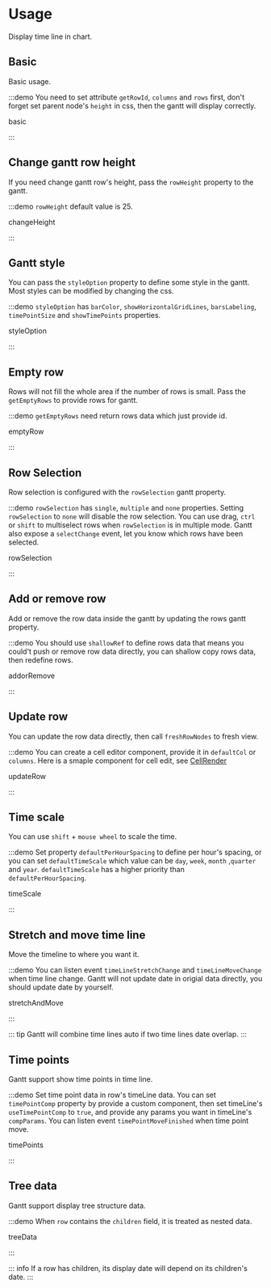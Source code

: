 # Usage

Display time line in chart.

## Basic

Basic usage.

:::demo You need to set attribute `getRowId`, `columns` and `rows` first, don't forget set parent node's `height` in css, then the gantt will display correctly.

basic

:::

## Change gantt row height

If you need change gantt row's height, pass the `rowHeight` property to the gantt.

:::demo `rowHeight` default value is 25.

changeHeight

:::

## Gantt style

You can pass the `styleOption` property to define some style in the gantt. Most styles can be modified by changing the css.

:::demo `styleOption` has `barColor`, `showHorizontalGridLines`, `barsLabeling`, `timePointSize` and `showTimePoints` properties.

styleOption

:::

## Empty row

Rows will not fill the whole area if the number of rows is small. Pass the `getEmptyRows` to provide rows for gantt.

:::demo `getEmptyRows` need return rows data which just provide id.

emptyRow

:::

## Row Selection

Row selection is configured with the `rowSelection` gantt property.

:::demo `rowSelection` has `single`, `multiple` and `none` properties. Setting `rowSelection` to `none` will disable the row selection. You can use drag, `ctrl` or `shift` to multiselect rows when `rowSelection` is in multiple mode. Gantt also expose a `selectChange` event, let you know which rows have been selected.

rowSelection

:::

## Add or remove row

Add or remove the row data inside the gantt by updating the rows gantt property.

:::demo You should use `shallowRef` to define rows data that means you could't push or remove row data directly, you can shallow copy rows data, then redefine rows.

addorRemove

:::

## Update row

You can update the row data directly, then call `freshRowNodes` to fresh view.

:::demo You can create a cell editor component, provide it in `defaultCol` or `columns`. Here is a smaple component for cell edit, see [CellRender](https://github.com/xhxhxhxh/vue-gantt-3/blob/master/play/src/components/CellRender.vue)

updateRow

:::

## Time scale

You can use `shift` + `mouse wheel` to scale the time.

:::demo Set property `defaultPerHourSpacing` to define per hour's spacing, or you can set `defaultTimeScale` which value can be `day`, `week`, `month` ,`quarter` and `year`. `defaultTimeScale` has a higher priority than `defaultPerHourSpacing`.

timeScale

:::

## Stretch and move time line

Move the timeline to where you want it.

:::demo You can listen event `timeLineStretchChange` and `timeLineMoveChange` when time line change. Gantt will not update date in origial data directly, you should update date by yourself.

stretchAndMove

:::

::: tip
Gantt will combine time lines auto if two time lines date overlap.
:::

## Time points

Gantt support show time points in time line.

:::demo Set time point data in row's timeLine data. You can set `timePointComp` property by provide a custom component, then set timeLine's `useTimePointComp` to `true`, and provide any params you want in timeLine's `compParams`. You can listen event `timePointMoveFinished` when time point move.

timePoints

:::

## Tree data

Gantt support display tree structure data.

:::demo When `row` contains the `children` field, it is treated as nested data.

treeData

:::

::: info
If a row has children, its display date will depend on its children's date.
:::

